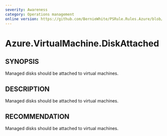 ```yaml
---
severity: Awareness
category: Operations management
online version: https://github.com/BernieWhite/PSRule.Rules.Azure/blob/master/docs/rules/en-US/Azure.VirtualMachine.DiskAttached.md
---
```


# Azure.VirtualMachine.DiskAttached

## SYNOPSIS

Managed disks should be attached to virtual machines.

## DESCRIPTION

Managed disks should be attached to virtual machines.

## RECOMMENDATION

Managed disks should be attached to virtual machines.
